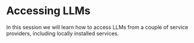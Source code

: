 # Accessing LLMs

In this session we will learn how to access LLMs from a couple of service providers, including locally installed services.


